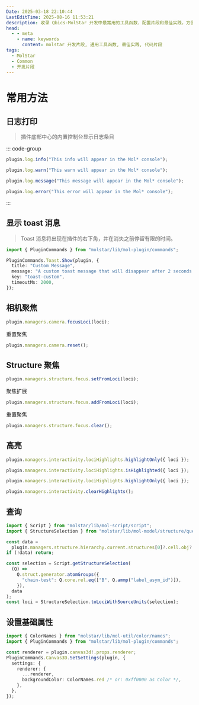```yaml
---
Date: 2025-03-18 22:10:44
LastEditTime: 2025-08-16 11:53:21
description: 收录 Qbics-MolStar 开发中最常用的工具函数、配置片段和最佳实践，方便快速复制粘贴。
head:
  - - meta
    - name: keywords
      content: molstar 开发片段, 通用工具函数, 最佳实践, 代码片段
tags:
  - MolStar
  - Common
  - 开发片段
---
```


# 常用方法

## 日志打印

> 插件底部中心的内置控制台显示日志条目

::: code-group

```typescript [info]
plugin.log.info("This info will appear in the Mol* console");
```

```typescript [warn]
plugin.log.warn("This warn will appear in the Mol* console");
```

```typescript [message]
plugin.log.message("This message will appear in the Mol* console");
```

```typescript [error]
plugin.log.error("This error will appear in the Mol* console");
```

:::

## 显示 toast 消息

> Toast 消息将出现在插件的右下角，并在消失之前停留有限的时间。

```typescript
import { PluginCommands } from "molstar/lib/mol-plugin/commands";

PluginCommands.Toast.Show(plugin, {
  title: "Custom Message",
  message: "A custom toast message that will disappear after 2 seconds.",
  key: "toast-custom",
  timeoutMs: 2000,
});
```

## 相机聚焦

```typescript
plugin.managers.camera.focusLoci(loci);
```

重置聚焦

```typescript
plugin.managers.camera.reset();
```

## Structure 聚焦

```typescript
plugin.managers.structure.focus.setFromLoci(loci);
```

聚焦扩展

```typescript
plugin.managers.structure.focus.addFromLoci(loci);
```

重置聚焦

```typescript
plugin.managers.structure.focus.clear();
```

## 高亮

```typescript [interactivity.ts 设置高亮]
plugin.managers.interactivity.lociHighlights.highlightOnly({ loci });
```

```typescript [interactivity.ts 检查是否高亮]
plugin.managers.interactivity.lociHighlights.isHighlighted({ loci });
```

```typescript [interactivity.ts 唯一高亮]
plugin.managers.interactivity.lociHighlights.highlightOnly({ loci });
```

```typescript [interactivity.ts 清除高亮]
plugin.managers.interactivity.clearHighlights();
```

## 查询

```typescript
import { Script } from "molstar/lib/mol-script/script";
import { StructureSelection } from "molstar/lib/mol-model/structure/query";

const data =
  plugin.managers.structure.hierarchy.current.structures[0]?.cell.obj?.data;
if (!data) return;

const selection = Script.getStructureSelection(
  (Q) =>
    Q.struct.generator.atomGroups({
      "chain-test": Q.core.rel.eq(["B", Q.ammp("label_asym_id")]),
    }),
  data
);
const loci = StructureSelection.toLociWithSourceUnits(selection);
```

## 设置基础属性

```typescript
import { ColorNames } from "molstar/lib/mol-util/color/names";
import { PluginCommands } from "molstar/lib/mol-plugin/commands";

const renderer = plugin.canvas3d!.props.renderer;
PluginCommands.Canvas3D.SetSettings(plugin, {
  settings: {
    renderer: {
      ...renderer,
      backgroundColor: ColorNames.red /* or: 0xff0000 as Color */,
    },
  },
});
```
